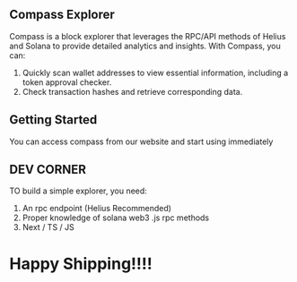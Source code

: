 

## Compass Explorer

Compass is a block explorer that leverages the RPC/API methods of Helius and Solana to provide detailed analytics and insights. With Compass, you can:

1. Quickly scan wallet addresses to view essential information, including a token approval checker.
2. Check transaction hashes and retrieve corresponding data.

## Getting Started

You can access compass from our website and start using immediately

## DEV CORNER

TO build a simple explorer, you need:
1. An rpc endpoint (Helius Recommended)
2. Proper knowledge of solana web3 .js rpc methods
3. Next / TS / JS
# Happy Shipping!!!!
